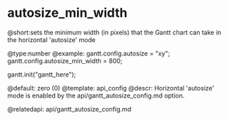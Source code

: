 autosize_min_width
=============

@short:sets the minimum width (in pixels) that the Gantt chart can take in the horizontal 'autosize' mode
	

@type:number 
@example:
gantt.config.autosize = "xy";
gantt.config.autosize_min_width = 800;

gantt.init("gantt_here");

@default: zero (0)
@template:	api_config
@descr:
Horizontal 'autosize' mode is enabled by the api/gantt_autosize_config.md option.

@relatedapi: 
	api/gantt_autosize_config.md